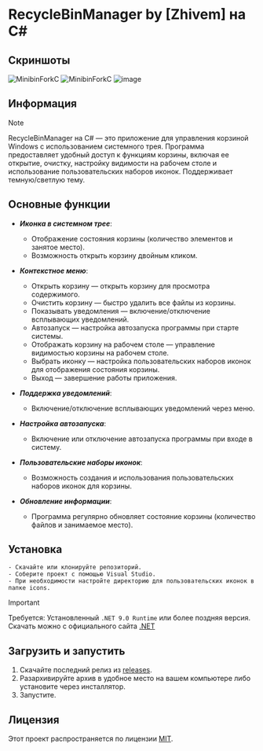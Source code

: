 #  RecycleBinManager by [Zhivem] на C#

## Скриншоты 

![MinibinForkC](https://github.com/user-attachments/assets/245decda-d690-4286-b14c-8540b053152a)
![MinibinForkC](https://github.com/user-attachments/assets/eb81e743-7242-4922-b6c7-2b3bbbc45578)
![image](https://github.com/user-attachments/assets/2525d3bc-de7e-4775-88c3-fd6f3920e105)

## Информация

> [!NOTE]
> RecycleBinManager на C# — это приложение для управления корзиной Windows с использованием системного трея. Программа предоставляет удобный доступ к функциям корзины, включая ее открытие, очистку, настройку видимости на рабочем столе и использование пользовательских наборов иконок. Поддерживает темную/светлую тему. 

## Основные функции

- ***Иконка в системном трее***:

    - Отображение состояния корзины (количество элементов и занятое место).
    - Возможность открыть корзину двойным кликом.

- ***Контекстное меню***:

    - Открыть корзину — открыть корзину для просмотра содержимого.
    - Очистить корзину — быстро удалить все файлы из корзины.
    - Показывать уведомления — включение/отключение всплывающих уведомлений.
    - Автозапуск — настройка автозапуска программы при старте системы.
    - Отображать корзину на рабочем столе — управление видимостью корзины на рабочем столе.
    - Выбрать иконку — настройка пользовательских наборов иконок для отображения состояния корзины.
    - Выход — завершение работы приложения.

- ***Поддержка уведомлений***:

    - Включение/отключение всплывающих уведомлений через меню.

- ***Настройка автозапуска***:

    - Включение или отключение автозапуска программы при входе в систему.

- ***Пользовательские наборы иконок***:

    - Возможность создания и использования пользовательских наборов иконок для корзины.

- ***Обновление информации***:
    - Программа регулярно обновляет состояние корзины (количество файлов и занимаемое место).

## Установка

    - Скачайте или клонируйте репозиторий.
    - Соберите проект с помощью Visual Studio.
    - При необходимости настройте директорию для пользовательских иконок в папке icons.
    
> [!IMPORTANT]
>  Требуется: Установленный `.NET 9.0 Runtime` или более поздняя версия. Скачать можно с официального сайта [.NET](https://dotnet.microsoft.com/ru-ru/download)

## Загрузить и запустить

1. Скачайте последний релиз из [releases](https://github.com/zhivem/MinibinForkC/releases).
2. Разархивируйте архив в удобное место на вашем компьютере либо установите через инсталлятор.
3. Запустите.

## Лицензия

Этот проект распространяется по лицензии [MIT](https://choosealicense.com/licenses/mit/).
